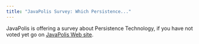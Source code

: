 ```yaml
---
title: "JavaPolis Survey: Which Persistence..."
---
```

JavaPolis is offering a survey about Persistence Technology, if you have not voted yet go on [JavaPolis Web site](http://www.javapolis.com).
